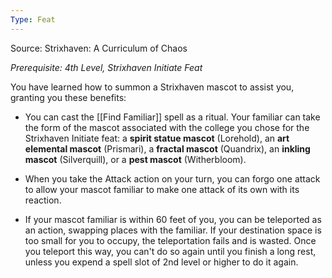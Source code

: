 ```yaml
---
Type: Feat
---
```

Source: Strixhaven: A Curriculum of Chaos

_Prerequisite: 4th Level, Strixhaven Initiate Feat_

You have learned how to summon a Strixhaven mascot to assist you, granting you these benefits:

- You can cast the [[Find Familiar]] spell as a ritual. Your familiar can take the form of the mascot associated with the college you chose for the Strixhaven Initiate feat: a **spirit statue mascot** (Lorehold), an **art elemental mascot** (Prismari), a **fractal mascot** (Quandrix), an **inkling mascot** (Silverquill), or a **pest mascot** (Witherbloom).

- When you take the Attack action on your turn, you can forgo one attack to allow your mascot familiar to make one attack of its own with its reaction.

- If your mascot familiar is within 60 feet of you, you can be teleported as an action, swapping places with the familiar. If your destination space is too small for you to occupy, the teleportation fails and is wasted. Once you teleport this way, you can't do so again until you finish a long rest, unless you expend a spell slot of 2nd level or higher to do it again.